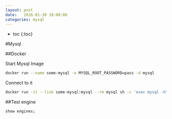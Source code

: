 ```yaml
---
layout: post
date:   2016-01-30 10:00:00
categories: mysql
---
```

* toc
{:toc}

#Mysql

##Docker

Start Mysql Image

~~~bash
docker run --name some-mysql -e MYSQL_ROOT_PASSWORD=pass -d mysql
~~~

Connect to it

~~~bash
docker run -it --link some-mysql:mysql --rm mysql sh -c 'exec mysql -h"$MYSQL_PORT_3306_TCP_ADDR" -P"$MYSQL_PORT_3306_TCP_PORT" -uroot -p"$MYSQL_ENV_MYSQL_ROOT_PASSWORD"'
~~~

##Test engine

~~~
show engines;
~~~


